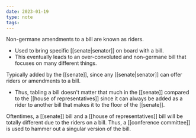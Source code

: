 ```yaml
---
date: 2023-01-19
type: note
tags:
---
```


Non-germane amendments to a bill are known as riders.
- Used to bring specific [[senate|senator]] on board with a bill.
- This eventually leads to an over-convoluted and non-germane bill that focuses on many different things.

Typically added by the [[senate]], since any [[senate|senator]] can offer riders or amendments to a bill.
- Thus, tabling a bill doesn't matter that much in the [[senate]] compared to the [[house of representatives]] since it can always be added as a rider to another bill that makes it to the floor of the [[senate]].

Oftentimes, a [[senate]] bill and a [[house of representatives]] bill will be totally different due to the riders on a bill. Thus, a [[conference committee]] is used to hammer out a singular version of the bill.
